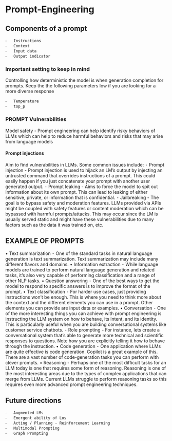 # Prompt-Engineering


## Components of a prompt
	⁃	Instructions
	⁃	Context
	⁃	Input data
	⁃	Output indicator

### Important setting to keep in mind

Controlling how deterministic the model is when generation completion for prompts. Keep the the following parameters low if you are looking for a more diverse response

	⁃	Temperature
	⁃	top_p


### PROMPT Vulnerabilities

Model safety - Prompt engineering can help identify risky behaviors of LLMs which can help to reduce harmful behaviors and risks that may arise from language models

#### Prompt injections

Aim to find vulnerabilities in LLMs. Some common issues include:
	⁃	Prompt injection - Prompt injection is used to hijack an LM’s output by injecting an untrusted command that overrides instructions of a prompt. This could easily happen if you just concatenate your prompt with another user generated output. 
	⁃	Prompt leaking - Aims to force the model to spit out information about its own prompt. This can lead to leaking of either sensitive, private, or information that is confidential.
	⁃	Jailbreaking - The goal is to bypass safety and moderation features. LLMs provided via APIs might be coupled with safety features or content moderation which can be bypassed with harmful prompts/attacks. This may occur since the LM is usually served static and might have these vulnerabilities due to many factors such as the data it was trained on, etc.


## EXAMPLE OF PROMPTS

• Text summarization
	⁃	One of the standard tasks in natural language generation is text summarization. Text summarization may include many different flavors and domains.
• Information extraction
	⁃	While language models are trained to perform natural language generation and related tasks, it’s also very capable of performing classification and a range of other NLP tasks.
• Question answering
	⁃	One of the best ways to get the model to respond to specific answers is to improve the format of the prompt. 
• Text classification
	⁃	For harder use cases, just providing instructions won’t be enough. This is where you need to think more about the context and the different elements you can use in a prompt. Other elements you can provide are input data or examples.
• Conversation 
	⁃	One of the more interesting things you can achieve with prompt engineering is instructing the LLM system on how to behave, its intent, and its identity. This is particularly useful when you are building conversational systems like customer service chatbots.
	⁃	Role prompting - For instance, lets create a conversational system that’s able to generate more technical and scientific responses to questions. Note how you are explicitly telling it how to behave through the instruction.
• Code generation
	⁃	One application where LLMs are quite effective is code generation. Copilot is a great example of this. There are a vast number of code-generation tasks you can perform with clever prompts.
• Reasoning
	⁃	Perhaps one of the most difficult tasks for an LLM today is one that requires some form of reasoning. Reasoning is one of the most interesting areas due to the types of complex applications that can merge from LLMs. Current LLMs struggle to perform reasoning tasks so this requires even more advanced prompt engineering techniques. 


 ## Future directions
	⁃	Augmented LMs
	⁃	Emergent ability of Los
	⁃	Acting / Planning - Reinforcement Learning
	⁃	Multimodal Prompting
	⁃	Graph Prompting

